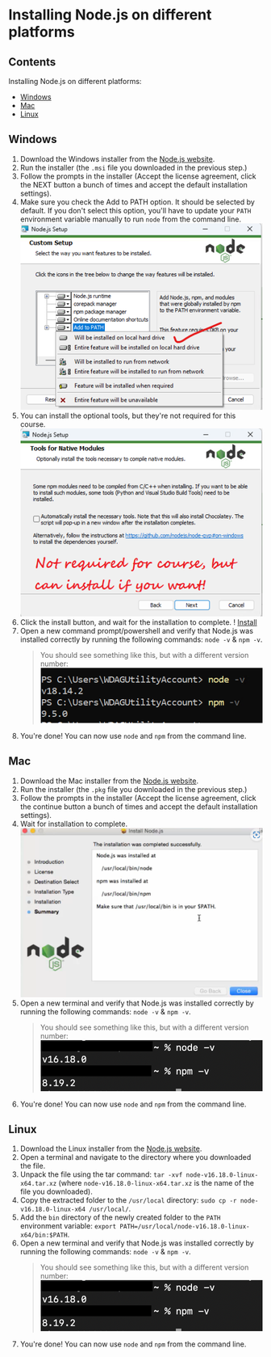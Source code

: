 # Installing Node.js on different platforms

## Contents

Installing Node.js on different platforms:

- [Windows](#windows)
- [Mac](#mac)
- [Linux](#linux)

## Windows

1. Download the Windows installer from the [Node.js website](https://nodejs.org/en/download/).
2. Run the installer (the `.msi` file you downloaded in the previous step.)
3. Follow the prompts in the installer (Accept the license agreement, click the NEXT button a bunch of times and accept the default installation settings).
4. Make sure you check the Add to PATH option. It should be selected by default. If you don't select this option, you'll have to update your `PATH` environment variable manually to run `node` from the command line.
![Add to PATH](./images/windows/1.png)
5. You can install the optional tools, but they're not required for this course.
![Optional tools](./images/windows/2.png)
6. Click the install button, and wait for the installation to complete. !
[Install](./images/windows/3.png)
7. Open a new command prompt/powershell and verify that Node.js was installed correctly by running the following commands: `node -v` & `npm -v`.
    > You should see something like this, but with a different version number: ![Verify](./images/windows/4.png)
8. You're done! You can now use `node` and `npm` from the command line.

## Mac

1. Download the Mac installer from the [Node.js website](https://nodejs.org/en/download/).
2. Run the installer (the `.pkg` file you downloaded in the previous step.)
3. Follow the prompts in the installer (Accept the license agreement, click the continue button a bunch of times and accept the default installation settings).
4. Wait for installation to complete.
![Install](./images/mac/1.png)
5. Open a new terminal and verify that Node.js was installed correctly by running the following commands: `node -v` & `npm -v`.
    > You should see something like this, but with a different version number: ![Verify](./images/mac/2.png)
6. You're done! You can now use `node` and `npm` from the command line.

## Linux

1. Download the Linux installer from the [Node.js website](https://nodejs.org/en/download/).
2. Open a terminal and navigate to the directory where you downloaded the file.
3. Unpack the file using the tar command: `tar -xvf node-v16.18.0-linux-x64.tar.xz` (where `node-v16.18.0-linux-x64.tar.xz` is the name of the file you downloaded).
4. Copy the extracted folder to the `/usr/local` directory: `sudo cp -r node-v16.18.0-linux-x64 /usr/local/`.
5. Add the `bin` directory of the newly created folder to the `PATH` environment variable: `export PATH=/usr/local/node-v16.18.0-linux-x64/bin:$PATH`.
6. Open a new terminal and verify that Node.js was installed correctly by running the following commands: `node -v` & `npm -v`.
    > You should see something like this, but with a different version number: ![Verify](./images/mac/2.png)
7. You're done! You can now use `node` and `npm` from the command line.
